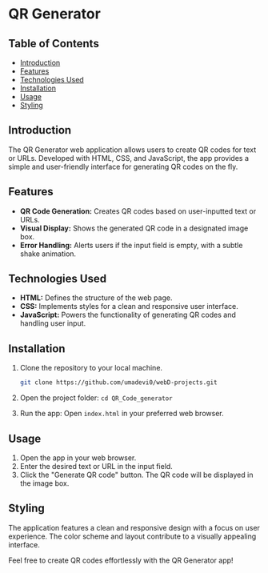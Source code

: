 # QR Generator

## Table of Contents
- [Introduction](#introduction)
- [Features](#features)
- [Technologies Used](#technologies-used)
- [Installation](#installation)
- [Usage](#usage)
- [Styling](#styling)

## Introduction
The QR Generator web application allows users to create QR codes for text or URLs. Developed with HTML, CSS, and JavaScript, the app provides a simple and user-friendly interface for generating QR codes on the fly.

## Features
- **QR Code Generation:** Creates QR codes based on user-inputted text or URLs.
- **Visual Display:** Shows the generated QR code in a designated image box.
- **Error Handling:** Alerts users if the input field is empty, with a subtle shake animation.

## Technologies Used
- **HTML:** Defines the structure of the web page.
- **CSS:** Implements styles for a clean and responsive user interface.
- **JavaScript:** Powers the functionality of generating QR codes and handling user input.

## Installation
1. Clone the repository to your local machine.

   ```bash
   git clone https://github.com/umadevi0/webD-projects.git
2. Open the project folder: `cd QR_Code_generator`
3. Run the app: Open `index.html` in your preferred web browser.

## Usage
1. Open the app in your web browser.
2. Enter the desired text or URL in the input field.
3. Click the "Generate QR code" button.
The QR code will be displayed in the image box.

## Styling
The application features a clean and responsive design with a focus on user experience. The color scheme and layout contribute to a visually appealing interface.

Feel free to create QR codes effortlessly with the QR Generator app!